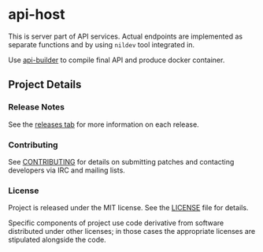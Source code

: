 # api-host

This is server part of API services. Actual endpoints are implemented as separate functions and by using `nildev` tool
integrated in.

Use [api-builder](https://github.com/nildev/api-builder) to compile final API and produce docker container.

## Project Details

### Release Notes

See the [releases tab](https://github.com/nildev/lib/releases) for more information on each release.

### Contributing

See [CONTRIBUTING](CONTRIBUTING.md) for details on submitting patches and contacting developers via IRC and mailing lists.

### License

Project is released under the MIT license. See the [LICENSE](LICENSE) file for details.

Specific components of project use code derivative from software distributed under other licenses; in those cases the appropriate licenses are stipulated alongside the code.